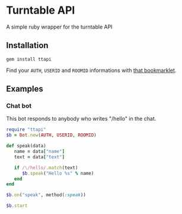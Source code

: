 # Turntable API

A simple ruby wrapper for the turntable API

## Installation
    gem install ttapi

Find your `AUTH`, `USERID` and `ROOMID` informations with [that bookmarklet](http://alaingilbert.github.com/Turntable-API/bookmarklet.html). 

## Examples

### Chat bot

This bot responds to anybody who writes "/hello" in the chat.

```rb
require "ttapi"
$b = Bot.new(AUTH, USERID, ROOMID)

def speak(data)
   name = data["name"]
   text = data["text"]

   if /\/hello/.match(text)
      $b.speak("Hello %s" % name)
   end
end

$b.on("speak", method(:speak))

$b.start
```
